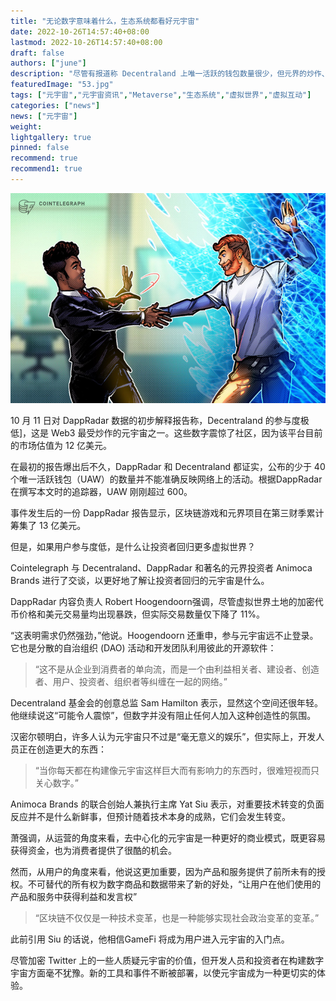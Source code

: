 ```yaml
---
title: "无论数字意味着什么，生态系统都看好元宇宙"
date: 2022-10-26T14:57:40+08:00
lastmod: 2022-10-26T14:57:40+08:00
draft: false
authors: ["june"]
description: "尽管有报道称 Decentraland 上唯一活跃的钱包数量很少，但元界的炒作、投资和开发仍在继续。"
featuredImage: "53.jpg"
tags: ["元宇宙","元宇宙资讯","Metaverse","生态系统","虚拟世界","虚拟互动"]
categories: ["news"]
news: ["元宇宙"]
weight: 
lightgallery: true
pinned: false
recommend: true
recommend1: true
---
```




![元宇宙](52.jpg)



10 月 11 日对 DappRadar 数据的初步解释报告称，Decentraland 的参与度极低]，这是 Web3 最受炒作的元宇宙之一。这些数字震惊了社区，因为该平台目前的市场估值为 12 亿美元。

在最初的报告爆出后不久，DappRadar 和 Decentraland 都证实，公布的少于 40 个唯一活跃钱包（UAW）的数量并不能准确反映网络上的活动。根据DappRadar 在撰写本文时的追踪器，UAW 刚刚超过 600。

事件发生后的一份 DappRadar 报告显示，区块链游戏和元界项目在第三财季累计筹集了 13 亿美元。

但是，如果用户参与度低，是什么让投资者回归更多虚拟世界？

Cointelegraph 与 Decentraland、DappRadar 和著名的元界投资者 Animoca Brands 进行了交谈，以更好地了解让投资者回归的元宇宙是什么。

DappRadar 内容负责人 Robert Hoogendoorn强调，尽管虚拟世界土地的加密代币价格和美元交易量均出现暴跌，但实际交易数量仅下降了 11%。

“这表明需求仍然强劲，”他说。Hoogendoorn 还重申，参与元宇宙远不止登录。它也是分散的自治组织 (DAO) 活动和开发团队利用彼此的开源软件：

> “这不是从企业到消费者的单向流，而是一个由利益相关者、建设者、创造者、用户、投资者、组织者等纠缠在一起的网络。”

Decentraland 基金会的创意总监 Sam Hamilton 表示，显然这个空间还很年轻。他继续说这“可能令人震惊”，但数字并没有阻止任何人加入这种创造性的氛围。

汉密尔顿明白，许多人认为元宇宙只不过是“毫无意义的娱乐”，但实际上，开发人员正在创造更大的东西：

> “当你每天都在构建像元宇宙这样巨大而有影响力的东西时，很难短视而只关心数字。”

Animoca Brands 的联合创始人兼执行主席 Yat Siu 表示，对重要技术转变的负面反应并不是什么新鲜事，但预计随着技术本身的成熟，它们会发生转变。 

萧强调，从运营的角度来看，去中心化的元宇宙是一种更好的商业模式，既更容易获得资金，也为消费者提供了很酷的机会。

然而，从用户的角度来看，他说这更加重要，因为产品和服务提供了前所未有的授权。不可替代的所有权为数字商品和数据带来了新的好处，“让用户在他们使用的产品和服务中获得利益和发言权”

> “区块链不仅仅是一种技术变革，也是一种能够实现社会政治变革的变革。”

此前引用 Siu 的话说，他相信GameFi 将成为用户进入元宇宙的入门点。 

尽管加密 Twitter 上的一些人质疑元宇宙的价值，但开发人员和投资者在构建数字宇宙方面毫不犹豫。新的工具和事件不断被部署，以使元宇宙成为一种更切实的体验。